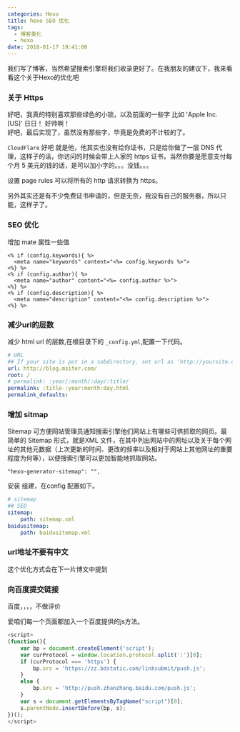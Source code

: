 ```yaml
---
categories: Hexo
title: hexo SEO 优化
tags:
  - 博客美化
  - hexo
date: 2018-01-17 19:41:00
---
```


我们写了博客，当然希望搜索引擎将我们收录更好了。在我朋友的建议下，我来看看这个关于Hexo的优化吧

### 关于 Https
好吧，我真的特别喜欢那些绿色的小锁，以及前面的一些字 比如 'Apple Inc.[US]' 日日！  好帅啊！       
好吧，最后实现了，虽然没有那些字，毕竟是免费的不计较的了。

`CloudFlare` 好吧 就是他，他其实也没有给你证书，只是给你做了一层 DNS 代理，这样子的话，你访问的时候会带上人家的 https 证书，当然你要是愿意支付每个月 5 美元的钱的话，是可以加小字的。。。没钱。。。

<!-- more -->

设置 page rules 可以将所有的 http 请求转换为 https。

另外其实还是有不少免费证书申请的，但是无奈，我没有自己的服务器，所以只能，这样子了。

### SEO 优化

增加 mate 属性一些值

````ejs
<% if (config.keywords){ %>
  <meta name="keywords" content="<%= config.keywords %>">
<%} %>
<% if (config.author){ %>
  <meta name="author" content="<%= config.author %>">
<%} %>
<% if (config.description){ %>
  <meta name="description" content="<%= config.description %>">
<%} %>
````

### 减少url的层数

减少 html url 的层数,在根目录下的 `_config.yml`,配置一下代码。

````yml
# URL
## If your site is put in a subdirectory, set url as 'http://yoursite.com/child' and root as '/child/'
url: http://blog.msiter.com/
root: /
# permalink: :year/:month/:day/:title/
permalink: :title-:year:month:day.html
permalink_defaults:
````

### 增加 sitmap

Sitemap 可方便网站管理员通知搜索引擎他们网站上有哪些可供抓取的网页。最简单的 Sitemap 形式，就是XML 文件，在其中列出网站中的网址以及关于每个网址的其他元数据（上次更新的时间、更改的频率以及相对于网站上其他网址的重要程度为何等），以便搜索引擎可以更加智能地抓取网站。

````shell
"hexo-generator-sitemap": "",
````
安装 组建，在config 配置如下。
````yml
# sitemap
## SEO
sitemap:
    path: sitemap.xml
baidusitemap:
    path: baidusitemap.xml
````

### url地址不要有中文

这个优化方式会在下一片博文中提到

### 向百度提交链接

百度，，，，不做评价

爱咱们每一个页面都加入一个百度提供的js方法。
````js
<script>
(function(){
    var bp = document.createElement('script');
    var curProtocol = window.location.protocol.split(':')[0];
    if (curProtocol === 'https') {
        bp.src = 'https://zz.bdstatic.com/linksubmit/push.js';
    }
    else {
        bp.src = 'http://push.zhanzhang.baidu.com/push.js';
    }
    var s = document.getElementsByTagName("script")[0];
    s.parentNode.insertBefore(bp, s);
})();
</script>
````
